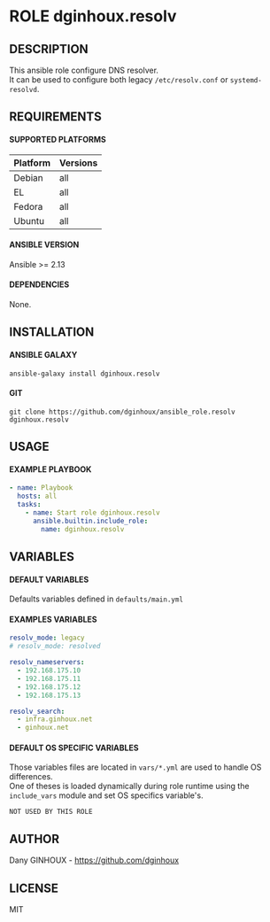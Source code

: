 # ROLE dginhoux.resolv



## DESCRIPTION


This ansible role configure DNS resolver.<br />
It can be used to configure both legacy `/etc/resolv.conf` or `systemd-resolvd`.



## REQUIREMENTS

#### SUPPORTED PLATFORMS

| Platform | Versions |
|----------|----------|
| Debian | all |
| EL | all |
| Fedora | all |
| Ubuntu | all |

#### ANSIBLE VERSION

Ansible >= 2.13

#### DEPENDENCIES

None.



## INSTALLATION

#### ANSIBLE GALAXY

```shell
ansible-galaxy install dginhoux.resolv
```
#### GIT

```shell
git clone https://github.com/dginhoux/ansible_role.resolv dginhoux.resolv
```


## USAGE

#### EXAMPLE PLAYBOOK


```yaml
- name: Playbook
  hosts: all
  tasks:
    - name: Start role dginhoux.resolv
      ansible.builtin.include_role:
        name: dginhoux.resolv
```


## VARIABLES

#### DEFAULT VARIABLES

Defaults variables defined in `defaults/main.yml`

#### EXAMPLES VARIABLES

```yaml
resolv_mode: legacy
# resolv_mode: resolved

resolv_nameservers:
  - 192.168.175.10
  - 192.168.175.11
  - 192.168.175.12
  - 192.168.175.13

resolv_search:
  - infra.ginhoux.net
  - ginhoux.net
```

#### DEFAULT OS SPECIFIC VARIABLES

Those variables files are located in `vars/*.yml` are used to handle OS differences.<br />
One of theses is loaded dynamically during role runtime using the `include_vars` module and set OS specifics variable's.

`NOT USED BY THIS ROLE`



## AUTHOR

Dany GINHOUX - https://github.com/dginhoux



## LICENSE

MIT
